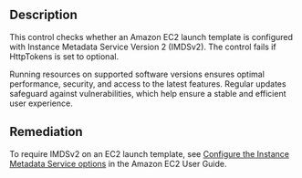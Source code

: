 ## Description

This control checks whether an Amazon EC2 launch template is configured with Instance Metadata Service Version 2 (IMDSv2). The control fails if HttpTokens is set to optional.

Running resources on supported software versions ensures optimal performance, security, and access to the latest features. Regular updates safeguard against vulnerabilities, which help ensure a stable and efficient user experience.

## Remediation

To require IMDSv2 on an EC2 launch template, see [Configure the Instance Metadata Service options](https://docs.aws.amazon.com/AWSEC2/latest/UserGuide/configuring-instance-metadata-options.html) in the Amazon EC2 User Guide.